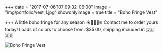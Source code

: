 +++
date = "2017-07-06T07:09:32-06:00"
image = "img/portfolio/vest_1.jpg"
showonlyimage = true
title = "Boho Fringe Vest"

+++
A little boho fringe for any season ☀️👷🏽🍁❄️   Contact me to order yours today! Loads of colors to choose from. $35.00, shipping included in 🇨🇦 🇺🇸

![Boho Fringe Vest](/img/portfolio/vest_1.jpg)
